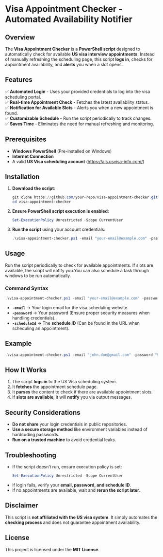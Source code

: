 # **Visa Appointment Checker - Automated Availability Notifier**

## **Overview**
The **Visa Appointment Checker** is a **PowerShell script** designed to automatically check for available **US visa interview appointments**. Instead of manually refreshing the scheduling page, this script **logs in**, checks for appointment availability, and **alerts** you when a slot opens.

## **Features**
✅ **Automated Login** - Uses your provided credentials to log into the visa scheduling portal.  
✅ **Real-time Appointment Check** - Fetches the latest availability status.  
✅ **Notification for Available Slots** - Alerts you when a new appointment is found.  
✅ **Customizable Schedule** - Run the script periodically to track changes.  
✅ **Saves Time** - Eliminates the need for manual refreshing and monitoring.  

## **Prerequisites**
- **Windows PowerShell** (Pre-installed on Windows)
- **Internet Connection**
- A valid **US Visa scheduling account** (https://ais.usvisa-info.com/)

## **Installation**
1. **Download the script**:
   ```powershell
   git clone https://github.com/your-repo/visa-appointment-checker.git
   cd visa-appointment-checker
   ```
2. **Ensure PowerShell script execution is enabled**:
   ```powershell
   Set-ExecutionPolicy Unrestricted -Scope CurrentUser
   ```
3. **Run the script** using your account credentials:
   ```powershell
   .\visa-appointment-checker.ps1 -email "your-email@example.com" -password "your-password" -scheduleId 123456
   ```

## **Usage**
Run the script periodically to check for available appointments. If slots are available, the script will notify you.You can also schedule a task through windows to be run automatically.

### **Command Syntax**
```powershell
.\visa-appointment-checker.ps1 -email "your-email@example.com" -password "your-password" -scheduleId 123456
```
- **`-email`** → Your login email for the visa scheduling website.  
- **`-password`** → Your password (Ensure proper security measures when handling credentials).  
- **`-scheduleId`** → The **schedule ID** (Can be found in the URL when scheduling an appointment).  

## **Example**
```powershell
.\visa-appointment-checker.ps1 -email "john.doe@gmail.com" -password "SuperSecure123" -scheduleId 987654
```

## **How It Works**
1. The script **logs in** to the US Visa scheduling system.
2. It **fetches** the appointment schedule page.
3. It **parses** the content to check if there are available appointment slots.
4. If **slots are available**, it will **notify** you via output messages.

## **Security Considerations**
- **Do not share** your login credentials in public repositories.
- **Use a secure storage method** like environment variables instead of hardcoding passwords.
- **Run on a trusted machine** to avoid credential leaks.

## **Troubleshooting**
- If the script doesn’t run, ensure execution policy is set:
  ```powershell
  Set-ExecutionPolicy Unrestricted -Scope CurrentUser
  ```
- If login fails, verify your **email, password, and schedule ID**.
- If no appointments are available, wait and **rerun the script later**.

## **Disclaimer**
This script is **not affiliated with the US visa system**. It simply automates the **checking process** and does not guarantee appointment availability.

## **License**
This project is licensed under the **MIT License**.
